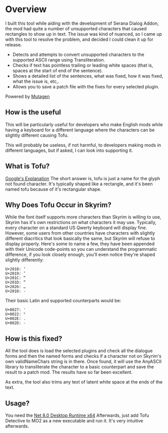 # Overview
I built this tool while aiding with the development of Serana Dialog Addon, the mod had quite a number of unsupported characters that caused rectangles to show up in text. The issue was kind of nuanced, so I came up with this tool to resolve the problem, and decided I could clean it up for release.

- Detects and attempts to convert unsupported characters to the supported ASCII range using Transliteration.
- Checks if text has pointless trailing or leading white spaces (that is, spaces at the start of end of the sentence).
- Shows a detailed list of the sentences, what was fixed, how it was fixed, what the issue is, etc,.
- Allows you to save a patch file with the fixes for every selected plugin.

Powered by [Mutagen](https://github.com/Mutagen-Modding/Mutagen)
## How is the useful
This will be particularly useful for developers who make English mods while having a keyboard for a different language where the characters can be slightly different causing Tofu.

This will probably be useless, if not harmful, to developers making mods in different languages, but if asked, I can look into supporting it.
## What is Tofu?
[Google's Explanation](https://fonts.google.com/knowledge/glossary/tofu)
The short answer is, tofu is just a name for the glyph not found character. It's typically shaped like a rectangle, and it's been named tofu because of it's rectangular shape.

## Why Does Tofu Occur in Skyrim?
While the font itself supports more characters than Skyrim is willing to use, Skyrim has it's own restrictions on what characters it may use. Typically, every character on a standard US Qwerty keyboard will display fine. However, some users from other countries have characters with slightly different diacritics that look basically the same, but Skyrim will refuse to display properly. Here's some to name a few, they have been appended with their Unicode code-points so you can understand the programmatic difference, if you look closely enough, you'll even notice they're shaped slightly differently:

    U+2018: ‘
    U+2019: ’
    U+201C: “
    U+201D: ”
    U+2026: …
    U+2010: ‐

Their basic Latin and supported counterparts would be:

    U+0027: '
    U+0022: "
    U+002E: .
    U+002D: -

## How is this fixed?
All the tool does is load the selected plugins and check all the dialogue forms and then the named forms and checks if a character not on Skyrim's own validNameChars string is in there. Once found, it will use the AnyASCII library to transliterate the character to a basic counterpart and save the result to a patch mod. The results have so far been excellent.

As extra, the tool also trims any text of latent white space at the ends of the text.

## Usage?
You need the [Net 8.0 Desktop Runtime x64](https://dotnet.microsoft.com/en-us/download/dotnet/8.0)
Afterwards, just add Tofu Detective to MO2 as a new executable and run it. It's very intuitive afterwards.
